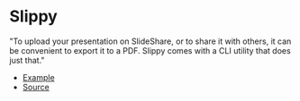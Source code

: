 # Slippy
"To upload your presentation on SlideShare, or to share it with others, it can be convenient to export it to a PDF. Slippy comes with a CLI utility that does just that."

* [Example](http://slides.seld.be/?file=2010-05-30+Example.html#1)
* [Source](https://github.com/Seldaek/slippy)
